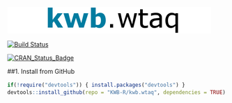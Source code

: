 <img src="kwb_wtaq.png" alt="kwb.wtaq" />
  
[![Build Status](https://travis-ci.org/KWB-R/kwb.wtaq.svg?branch=master)](https://travis-ci.org/KWB-R/kwb.wtaq)

[![CRAN_Status_Badge](http://www.r-pkg.org/badges/version/kwb.wtaq)](http://cran.r-project.org/package=kwb.wtaq)


##1. Install from GitHub 

```r
if(!require("devtools")) { install.packages("devtools") }
devtools::install_github(repo = "KWB-R/kwb.wtaq", dependencies = TRUE)
```